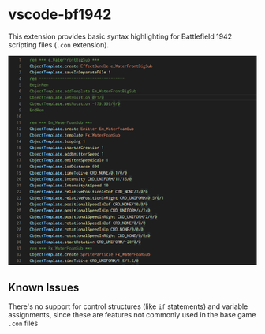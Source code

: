 # vscode-bf1942

This extension provides basic syntax highlighting for Battlefield 1942 scripting files (`.con` extension).

<img src="images/screenshot.png"/>

## Known Issues

There's no support for control structures (like `if` statements) and variable assignments, since these are features not commonly used in the base game `.con` files

